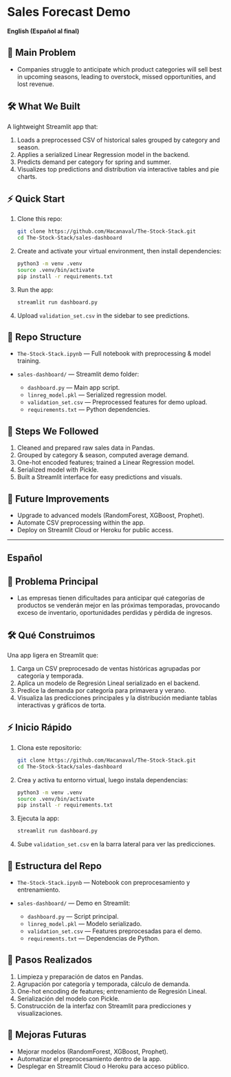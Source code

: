 # Sales Forecast Demo

**English (Español al final)**

## 🚀 Main Problem

* Companies struggle to anticipate which product categories will sell best in upcoming seasons, leading to overstock, missed opportunities, and lost revenue.

## 🛠️ What We Built

A lightweight Streamlit app that:

1. Loads a preprocessed CSV of historical sales grouped by category and season.
2. Applies a serialized Linear Regression model in the backend.
3. Predicts demand per category for spring and summer.
4. Visualizes top predictions and distribution via interactive tables and pie charts.

## ⚡ Quick Start

1. Clone this repo:

   ```bash
   git clone https://github.com/Hacanaval/The-Stock-Stack.git
   cd The-Stock-Stack/sales-dashboard
   ```
2. Create and activate your virtual environment, then install dependencies:

   ```bash
   python3 -m venv .venv
   source .venv/bin/activate
   pip install -r requirements.txt
   ```
3. Run the app:

   ```bash
   streamlit run dashboard.py
   ```
4. Upload `validation_set.csv` in the sidebar to see predictions.

## 📂 Repo Structure

* `The-Stock-Stack.ipynb` — Full notebook with preprocessing & model training.
* `sales-dashboard/` — Streamlit demo folder:

  * `dashboard.py` — Main app script.
  * `linreg_model.pkl` — Serialized regression model.
  * `validation_set.csv` — Preprocessed features for demo upload.
  * `requirements.txt` — Python dependencies.

## 📝 Steps We Followed

1. Cleaned and prepared raw sales data in Pandas.
2. Grouped by category & season, computed average demand.
3. One-hot encoded features; trained a Linear Regression model.
4. Serialized model with Pickle.
5. Built a Streamlit interface for easy predictions and visuals.

## 🔮 Future Improvements

* Upgrade to advanced models (RandomForest, XGBoost, Prophet).
* Automate CSV preprocessing within the app.
* Deploy on Streamlit Cloud or Heroku for public access.

---

## Español

## 🚀 Problema Principal

* Las empresas tienen dificultades para anticipar qué categorías de productos se venderán mejor en las próximas temporadas, provocando exceso de inventario, oportunidades perdidas y pérdida de ingresos.

## 🛠️ Qué Construimos

Una app ligera en Streamlit que:

1. Carga un CSV preprocesado de ventas históricas agrupadas por categoría y temporada.
2. Aplica un modelo de Regresión Lineal serializado en el backend.
3. Predice la demanda por categoría para primavera y verano.
4. Visualiza las predicciones principales y la distribución mediante tablas interactivas y gráficos de torta.

## ⚡ Inicio Rápido

1. Clona este repositorio:

   ```bash
   git clone https://github.com/Hacanaval/The-Stock-Stack.git
   cd The-Stock-Stack/sales-dashboard
   ```
2. Crea y activa tu entorno virtual, luego instala dependencias:

   ```bash
   python3 -m venv .venv
   source .venv/bin/activate
   pip install -r requirements.txt
   ```
3. Ejecuta la app:

   ```bash
   streamlit run dashboard.py
   ```
4. Sube `validation_set.csv` en la barra lateral para ver las predicciones.

## 📂 Estructura del Repo

* `The-Stock-Stack.ipynb` — Notebook con preprocesamiento y entrenamiento.
* `sales-dashboard/` — Demo en Streamlit:

  * `dashboard.py` — Script principal.
  * `linreg_model.pkl` — Modelo serializado.
  * `validation_set.csv` — Features preprocesadas para el demo.
  * `requirements.txt` — Dependencias de Python.

## 📝 Pasos Realizados

1. Limpieza y preparación de datos en Pandas.
2. Agrupación por categoría y temporada, cálculo de demanda.
3. One-hot encoding de features; entrenamiento de Regresión Lineal.
4. Serialización del modelo con Pickle.
5. Construcción de la interfaz con Streamlit para predicciones y visualizaciones.

## 🔮 Mejoras Futuras

* Mejorar modelos (RandomForest, XGBoost, Prophet).
* Automatizar el preprocesamiento dentro de la app.
* Desplegar en Streamlit Cloud o Heroku para acceso público.
